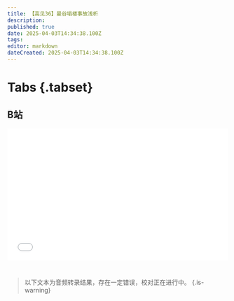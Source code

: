 ```yaml
---
title: 【高见36】曼谷塌楼事故浅析
description: 
published: true
date: 2025-04-03T14:34:38.100Z
tags: 
editor: markdown
dateCreated: 2025-04-03T14:34:38.100Z
---
```


# Tabs {.tabset}

## B站

<div style="position: relative; padding: 30% 45%;">
<iframe style="position: absolute; width: 100%; height: 100%; left: 0; top: 0;" src="//player.bilibili.com/player.html?&bvid=BV1QHoZYAEut&page=1&as_wide=1&high_quality=1&danmaku=1&autoplay=0" scrolling="no" border="0" frameborder="no" framespacing="0" allowfullscreen="true"></iframe>
</div>


#

> 以下文本为音频转录结果，存在一定错误，校对正在进行中。
{.is-warning}

